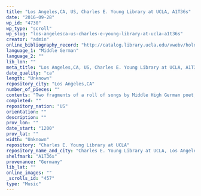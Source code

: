 ```yaml
---
title: "Los Angeles,CA, US, Charles E. Young Library at UCLA, A1T36s"
date: "2016-09-28"
wp_id: "4730"
wp_type: "scroll"
wp_slug: "los-angelesca-us-charles-e-young-library-at-ucla-a1t36s"
creator: "admin"
online_bibliography_record: "http://catalog.library.ucla.edu/vwebv/holdingsInfo?&bibId=3295039&searchId=5890&recPointer=0&recCount=50"
language_1: "Middle German"
language_2: ""
lib_lon: ""
meta_title: "Los Angeles,CA, US, Charles E. Young Library at UCLA, A1T36s"
date_quality: "ca"
length: "Unknown"
repository_city: "Los Angeles,CA"
number_of_pieces: ""
contents: "Two fragments of a roll of songs by Middle High German poet, Reinmar von Zweter, survived as flyleaves in and removed from AIT 36s, St. Thomas Aquinas (Summae theologiae secundae partis pars secunda, Strasbourg (1470)); predates earliest codices of Reinmark's works; belonged to the Benedictines of St. Emmeram in Bavaria."
completed: ""
repository_nation: "US"
orientation: ""
description: ""
prov_lon: ""
date_start: "1200"
prov_lat: ""
width: "Unknown"
repository: "Charles E. Young Library at UCLA"
repository_name_and_city: "Charles E. Young Library at UCLA, Los Angeles CA US"
shelfmark: "A1T36s"
provenance: "Germany"
lib_lat: ""
online_images: ""
_scrolls_id: "457"
type: "Music"
---
```



